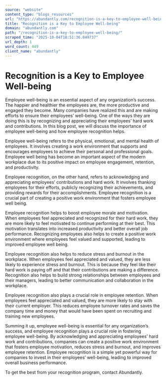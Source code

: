 ```yaml
---
source: "website"
content_type: "blogs_resources"
url: "https://abundantly.com/recognition-is-a-key-to-employee-well-being/"
title: "Recognition is a Key to Employee Well-being"
domain: "abundantly.com"
path: "/recognition-is-a-key-to-employee-well-being/"
scraped_time: "2025-10-04T18:51:36.049737"
url_depth: 1
word_count: 449
client_name: "abundantly"
---
```


# Recognition is a Key to Employee Well-being

Employee well-being is an essential aspect of any organization’s success. The happier and healthier the employees are, the more productive and engaged they become. Many companies have realized this and are making efforts to ensure their employees’ well-being. One of the ways they are doing this is by recognizing and appreciating their employees’ hard work and contributions. In this blog post, we will discuss the importance of employee well-being and how employee recognition helps.

Employee well-being refers to the physical, emotional, and mental health of employees. It involves creating a work environment that supports and encourages employees to achieve their personal and professional goals. Employee well being has become an important aspect of the modern workplace due to its positive impact on employee engagement, retention, and productivity.

Employee recognition, on the other hand, refers to acknowledging and appreciating employees’ contributions and hard work. It involves thanking employees for their efforts, publicly recognizing their achievements, and providing rewards for their accomplishments. Employee recognition is a crucial part of creating a positive work environment that fosters employee well being.

Employee recognition helps to boost employee morale and motivation. When employees feel appreciated and recognized for their hard work, they are more likely to feel motivated to continue performing at their best. This motivation translates into increased productivity and better overall job performance. Recognizing employees also helps to create a positive work environment where employees feel valued and supported, leading to improved employee well being.

Employee recognition also helps to reduce stress and burnout in the workplace. When employees feel appreciated and valued, they are less likely to experience stress and burnout. This is because they feel like their hard work is paying off and that their contributions are making a difference. Recognition also helps to build strong relationships between employees and their managers, leading to better communication and collaboration in the workplace.

Employee recognition also plays a crucial role in employee retention. When employees feel appreciated and valued, they are more likely to stay with their current employer. This reduces employee turnover rates and saves the company time and money that would have been spent on recruiting and training new employees.

Summing it up, employee well-being is essential for any organization’s success, and employee recognition plays a crucial role in fostering employee well-being. By acknowledging and appreciating employees’ hard work and contributions, companies can create a positive work environment that fosters employee motivation, reduces stress and burnout, and improves employee retention. Employee recognition is a simple yet powerful way for companies to invest in their employees’ well-being, leading to improved overall business performance.

To get the best from your recognition program, contact Abundantly.